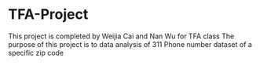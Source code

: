 # TFA-Project
This project is completed by Weijia Cai and Nan Wu for TFA class
The purpose of this project is to data analysis of 311 Phone number dataset of a specific zip code